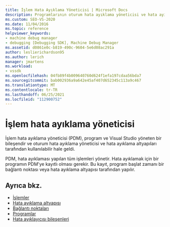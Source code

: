 ```yaml
---
title: İşlem Hata Ayıklama Yöneticisi | Microsoft Docs
description: Programlarının oturum hata ayıklama yöneticisi ve hata ayıklama altyapıları için kullanılabilir Visual Studio bileşeni olan işlem hata ayıklama yöneticisi hakkında bilgi öğrenin.
ms.custom: SEO-VS-2020
ms.date: 11/04/2016
ms.topic: reference
helpviewer_keywords:
- machine debug manager
- debugging [Debugging SDK], Machine Debug Manager
ms.assetid: d0861e0c-b819-490c-9604-5e6d08ac291a
author: leslierichardson95
ms.author: lerich
manager: jmartens
ms.workload:
- vssdk
ms.openlocfilehash: 04fb89f4b009640760d624f1efa197cdaa56bda7
ms.sourcegitcommit: bab002936a9a642e45af407d652345c113a9c467
ms.translationtype: MT
ms.contentlocale: tr-TR
ms.lasthandoff: 06/25/2021
ms.locfileid: "112900752"
---
```

# <a name="process-debug-manager"></a>İşlem hata ayıklama yöneticisi
İşlem hata ayıklama yöneticisi (PDM), program ve Visual Studio yöneten bir bileşendir ve oturum hata ayıklama yöneticisi ve hata ayıklama altyapıları tarafından kullanılabilir hale geldi.

 PDM, hata ayıklaması yapılan tüm işlemleri yönetir. Hata ayıklamak için bir programın PDM'ye kayıtlı olması gerekir. Bu kayıt, program başlat zamanı bir bağlantı noktası veya hata ayıklama altyapısı tarafından yapılır.

## <a name="see-also"></a>Ayrıca bkz.
- [İşlemler](../../extensibility/debugger/processes.md)
- [Hata ayıklama altyapısı](../../extensibility/debugger/debug-engine.md)
- [Bağlantı noktaları](../../extensibility/debugger/ports.md)
- [Programlar](../../extensibility/debugger/programs.md)
- [Hata ayıklayıcısı bileşenleri](../../extensibility/debugger/debugger-components.md)
